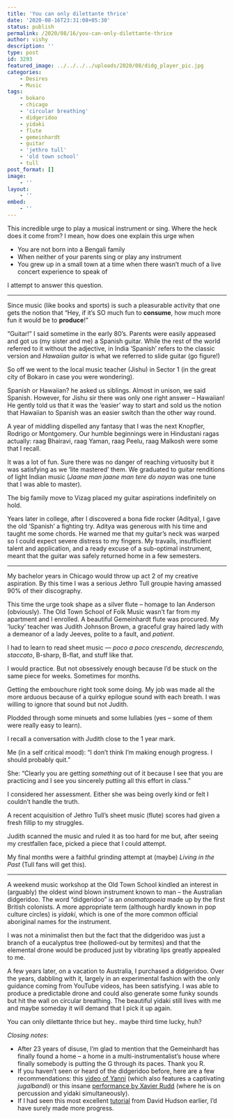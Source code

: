 ```yaml
---
title: 'You can only dilettante thrice'
date: '2020-08-16T23:31:08+05:30'
status: publish
permalink: /2020/08/16/you-can-only-dilettante-thrice
author: vishy
description: ''
type: post
id: 3293
featured_image: ../../../../uploads/2020/08/didg_player_pic.jpg
categories: 
    - Desires
    - Music
tags:
    - bokaro
    - chicago
    - 'circular breathing'
    - didgeridoo
    - yidaki
    - flute
    - gemeinhardt
    - guitar
    - 'jethro tull'
    - 'old town school'
    - tull
post_format: []
image:
    - ''
layout:
    - ''
embed:
    - ''
---
```


This incredible urge to play a musical instrument or sing. Where the heck does it come from? I mean, how does one explain this urge when

- You are not born into a Bengali family
- When neither of your parents sing or play any instrument
- You grew up in a small town at a time when there wasn’t much of a live concert experience to speak of

I attempt to answer this question.

------------------------------

Since music (like books and sports) is such a pleasurable activity that one gets the notion that “Hey, if it’s SO much fun to **consume**, how much more fun it would be to **produce**!”

“Guitar!” I said sometime in the early 80’s. Parents were easily appeased and got us (my sister and me) a Spanish guitar. While the rest of the world referred to it without the adjective, in India ‘Spanish’ refers to the classic version and _Hawaiian guitar_ is what we referred to slide guitar (go figure!)

So off we went to the local music teacher (Jishu) in Sector 1 (in the great city of Bokaro in case you were wondering).

Spanish or Hawaiian? he asked us siblings. Almost in unison, we said Spanish. However, for Jishu sir there was only one right answer – Hawaiian!  He gently told us that it was the ‘easier’ way to start and sold us the notion that Hawaiian to Spanish was an easier switch than the other way round.

A year of middling dispelled any fantasy that I was the next Knopfler, Rodrigo or Montgomery. Our humble beginnings were in Hindustani ragas actually: raag Bhairavi, raag Yaman, raag Peelu, raag Malkosh were some that I recall.

It was a lot of fun. Sure there was no danger of reaching virtuosity but it was satisfying as we ‘lite mastered’ them. We graduated to guitar renditions of light Indian music (_Jaane man jaane man tere do nayan_ was one tune that I was able to master).

The big family move to Vizag placed my guitar aspirations indefinitely on hold.

Years later in college, after I discovered a bona fide rocker (Aditya), I gave the old ‘Spanish’ a fighting try. Aditya was generous with his time and taught me some chords. He warned me that my guitar’s neck was warped  so I could expect severe distress to my fingers. My travails, insufficient talent and application, and a ready excuse of a sub-optimal instrument, meant that the guitar was safely returned home in a few semesters.

------------------------------

My bachelor years in Chicago would throw up act 2 of my creative aspiration. By this time I was a serious Jethro Tull groupie having amassed 90% of their discography.

This time the urge took shape as a silver flute – homage to Ian Anderson (obviously). The Old Town School of Folk Music wasn’t far from my apartment and I enrolled. A beautiful Gemeinhardt flute was procured. My ‘lucky’ teacher was Judith Johnson Brown, a graceful gray haired lady with a demeanor of a lady Jeeves,  polite to a fault, and _patient_.

I had to learn to read sheet music — _poco a poco crescendo, decrescendo, staccato_, B-sharp, B-flat, and stuff like that.

I would practice. But not obsessively enough because I’d be stuck on the same piece for weeks. Sometimes for months.

Getting the embouchure right took some doing. My job was made all the more arduous because of a quirky epilogue sound with each breath. I was willing to ignore that sound but not Judith.

Plodded through some minuets and some lullabies (yes – some of them were really easy to learn).

I recall a conversation with Judith close to the 1 year mark.

Me (in a self critical mood): “I don’t think I’m making enough progress. I should probably quit.”

She: “Clearly you are getting _something_ out of it because I see that you are practicing and I see you sincerely putting all this effort in class.”

I considered her assessment. Either she was being overly kind or felt I couldn’t handle the truth.

A recent acquisition of Jethro Tull’s sheet music (flute) scores had given a fresh fillip to my struggles.

Judith scanned the music and ruled it as too hard for me but, after seeing my crestfallen face, picked a piece that I could attempt.

My final months were a faithful grinding attempt at (maybe) _Living in the Past_ (Tull fans will get this).

------------------------------

A weekend music workshop at the Old Town School kindled an interest in (arguably) the oldest wind blown instrument known to man – the Australian didgeridoo. The word “didgeridoo” is an _onomatopoeia_ made up by the first British colonists. A more appropriate term (although hardly known in pop culture circles) is _yidaki_, which is one of the more common official aboriginal names for the instrument.

I was not a minimalist then but the fact that the didgeridoo was just a branch of a eucalyptus tree (hollowed-out by termites) and that the elemental drone would be produced just by vibrating lips greatly appealed to me. 

A few years later, on a vacation to Australia, I purchased a didgeridoo. Over the years, dabbling with it, largely in an experimental fashion with the only guidance coming from YouTube videos, has been satisfying. I was able to produce a predictable drone and could also generate some funky sounds but hit the wall on circular breathing. The beautiful yidaki still lives with me and maybe someday it will demand that I pick it up again.

You can only dilettante thrice but hey.. maybe third time lucky, huh?

_Closing notes_:

- After 23 years of disuse, I’m glad to mention that the Gemeinhardt has finally found a home – a home in a multi-instrumentalist’s house where finally somebody is putting the G through its paces. Thank you R.
- If you haven’t seen or heard of the didgeridoo before, here are a few recommendations: this [video of Yanni](https://www.youtube.com/watch?time_continue=437&v=cizByru14jc&feature=emb_logo) (which also features a captivating _jugalbandi_) or this insane [performance by Xavier Rudd](https://www.youtube.com/watch?time_continue=427&v=QRBCzUPDUVA&feature=emb_logo) (where he is on percussion and yidaki simultaneously). 
- If I had seen this most excellent [tutorial](https://www.youtube.com/watch?time_continue=534&v=0XlEkeot7HM&feature=emb_logo) from David Hudson earlier, I’d have surely made more progress.

